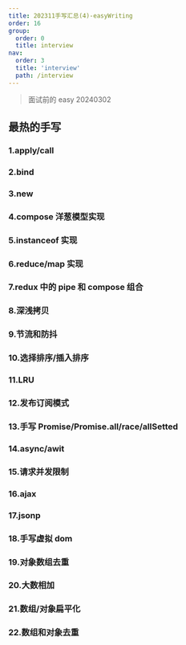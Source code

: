 ```yaml
---
title: 202311手写汇总(4)-easyWriting
order: 16
group:
  order: 0
  title: interview
nav:
  order: 3
  title: 'interview'
  path: /interview
---
```


> 面试前的 easy 20240302

## 最热的手写

### 1.apply/call

### 2.bind

### 3.new

### 4.compose 洋葱模型实现

### 5.instanceof 实现

### 6.reduce/map 实现

### 7.redux 中的 pipe 和 compose 组合

### 8.深浅拷贝

### 9.节流和防抖

### 10.选择排序/插入排序

### 11.LRU

### 12.发布订阅模式

### 13.手写 Promise/Promise.all/race/allSetted

### 14.async/awit

### 15.请求并发限制

### 16.ajax

### 17.jsonp

### 18.手写虚拟 dom

### 19.对象数组去重

### 20.大数相加

### 21.数组/对象扁平化

### 22.数组和对象去重
